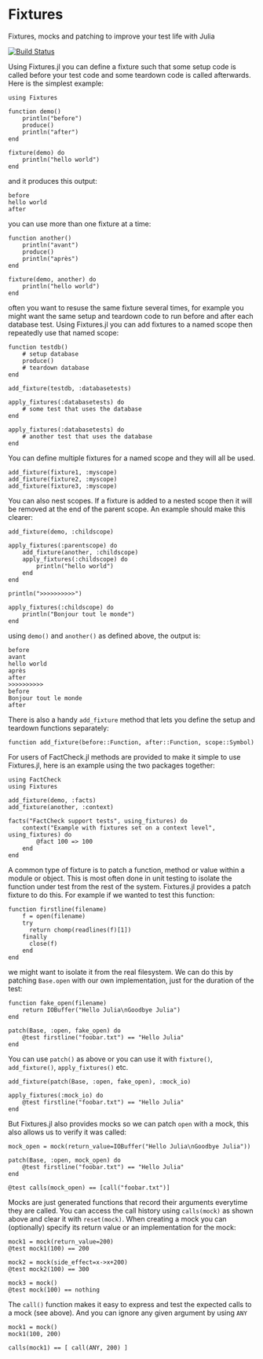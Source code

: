 # Fixtures

Fixtures, mocks and patching to improve your test life with Julia

[![Build Status](https://travis-ci.org/burrowsa/Fixtures.jl.png?branch=master)](https://travis-ci.org/burrowsa/Fixtures.jl)

Using Fixtures.jl you can define a fixture such that some setup code is called before your test code and some teardown code is called afterwards. Here is the simplest example:

    using Fixtures

    function demo()
        println("before")
        produce()
        println("after")
    end
    
    fixture(demo) do
        println("hello world")
    end
    
and it produces this output:

    before
    hello world
    after

you can use more than one fixture at a time:

    function another()
        println("avant")
        produce()
        println("après")
    end
    
    fixture(demo, another) do
        println("hello world")
    end

often you want to resuse the same fixture several times, for example you might want the same setup and teardown code to run before and after each database test. Using Fixtures.jl you can add fixtures to a named scope then repeatedly use that named scope:

    function testdb()
        # setup database
        produce()
        # teardown database
    end

    add_fixture(testdb, :databasetests)
    
    apply_fixtures(:databasetests) do
        # some test that uses the database
    end
    
    apply_fixtures(:databasetests) do
        # another test that uses the database
    end

You can define multiple fixtures for a named scope and they will all be used.

    add_fixture(fixture1, :myscope)
    add_fixture(fixture2, :myscope)
    add_fixture(fixture3, :myscope)

You can also nest scopes. If a fixture is added to a nested scope then it will be removed at the end of the parent scope. An example should make this clearer:

    add_fixture(demo, :childscope)
    
    apply_fixtures(:parentscope) do
        add_fixture(another, :childscope)
        apply_fixtures(:childscope) do
            println("hello world")
        end
    end
    
    println(">>>>>>>>>>")
    
    apply_fixtures(:childscope) do
        println("Bonjour tout le monde")
    end

using `demo()` and `another()` as defined above, the output is:

    before
    avant
    hello world
    après
    after
    >>>>>>>>>>
    before
    Bonjour tout le monde
    after

There is also a handy `add_fixture` method that lets you define the setup and teardown functions separately:

    function add_fixture(before::Function, after::Function, scope::Symbol)

For users of FactCheck.jl methods are provided to make it simple to use Fixtures.jl, here is an example using the two packages together:

    using FactCheck
    using Fixtures
    
    add_fixture(demo, :facts)
    add_fixture(another, :context)
     
    facts("FactCheck support tests", using_fixtures) do
        context("Example with fixtures set on a context level", using_fixtures) do
            @fact 100 => 100
        end
    end

A common type of fixture is to patch a function, method or value within a module or object. This is most often done in unit testing to isolate the function under test from the rest of the system. Fixtures.jl provides a patch fixture to do this. For example if we wanted to test this function:

    function firstline(filename)
        f = open(filename)
        try
          return chomp(readlines(f)[1])
        finally
          close(f)
        end
    end

we might want to isolate it from the real filesystem. We can do this by patching `Base.open` with our own implementation, just for the duration of the test:

    function fake_open(filename)
        return IOBuffer("Hello Julia\nGoodbye Julia")
    end
    
    patch(Base, :open, fake_open) do
        @test firstline("foobar.txt") == "Hello Julia"
    end

You can use `patch()` as above or you can use it with `fixture()`, `add_fixture()`, `apply_fixtures()` etc.

    add_fixture(patch(Base, :open, fake_open), :mock_io)
    
    apply_fixtures(:mock_io) do
        @test firstline("foobar.txt") == "Hello Julia"
    end

But Fixtures.jl also provides mocks so we can patch `open` with a mock, this also allows us to verify it was called:

    mock_open = mock(return_value=IOBuffer("Hello Julia\nGoodbye Julia"))
    
    patch(Base, :open, mock_open) do
        @test firstline("foobar.txt") == "Hello Julia"
    end
    
    @test calls(mock_open) == [call("foobar.txt")]

Mocks are just generated functions that record their arguments everytime they are called. You can access the call history using `calls(mock)` as shown above and clear it with `reset(mock)`. When creating a mock you can (optionally) specify its return value or an implementation for the mock:

    mock1 = mock(return_value=200)
    @test mock1(100) == 200
    
    mock2 = mock(side_effect=x->x+200)
    @test mock2(100) == 300
    
    mock3 = mock()
    @test mock(100) == nothing
    
The `call()` function makes it easy to express and test the expected calls to a mock (see above). And you can ignore any given argument by using `ANY`

    mock1 = mock()
    mock1(100, 200)
    
    calls(mock1) == [ call(ANY, 200) ]

